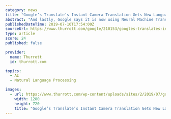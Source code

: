 ```yaml
---
category: news
title: "Google’s Translate’s Instant Camera Translation Gets New Languages, Improved Features"
abstract: "And lastly, Google says it is now using Neural Machine Translation for the instant camera translation feature which allows for improved accuracy in translations, reducing errors by 55-85%. The feature works even when your phone isn’t connected to the ..."
publishedDateTime: 2019-07-10T17:54:00Z
sourceUrl: https://www.thurrott.com/google/210153/googles-translates-instant-camera-translation-gets-new-languages-improved-features
type: article
score: 24
published: false

provider:
  name: Thurrott
  id: thurrott.com

topics:
  - AI
  - Natural Language Processing

images:
  - url: https://www.thurrott.com/wp-content/uploads/sites/2/2019/07/google-translate-cam.jpg
    width: 1280
    height: 720
    title: "Google’s Translate’s Instant Camera Translation Gets New Languages, Improved Features"
---
```

